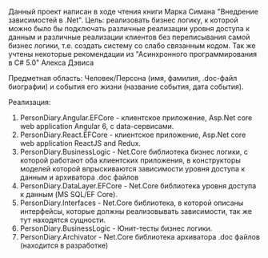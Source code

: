 Данный проект написан в ходе чтения книги Марка Симана "Внедрение зависимостей в .Net".
Цель: реализовать бизнес логику, к которой можно было бы подключать различные реализации уровня доступа к данным и 
различные реализации клиентов без переписывания самой бизнес логики, т.е. создать систему со слабо связанным кодом.
Так же учтены некоторые рекомендации из "Асинхронного программирования в  C# 5.0" Алекса Дэвиса

Предметная область:
Человек/Персона (имя, фамилия, .doc-файл биографии) и события его жизни (название события, дата события). 

Реализация:
1) PersonDiary.Angular.EFCore   - клиентское приложение, Asp.Net core web application Angular 6, с data-сервисами.
2) PersonDiary.React.EFCore     - клиентское приложение, Asp.Net core web application ReactJS and Redux.
3) PersonDiary.BusinessLogic    - Net.Core библиотека бизнес логики, с которой работают оба клиентских приложения, 
в конструкторы моделей которой впрыскиваются зависимости уровня доступа к данным и архиватора .doc файлов
4) PersonDiary.DataLayer.EFCore - Net.Core библиотека уровня доступа к данным (MS SQL/EF Core).
5) PersonDiary.Interfaces       - Net.Core библиотека, в которой описаны интерфейсы, 
которые должны реализовывать зависимости, так же тут находятся сущности.
6) PersonDiary.BusinessLogic    - Юнит-тесты бизнес логики.
7) PersonDiary.Archivator       - Net.Core библиотека архиватора .doc файлов (находится в разработке)
